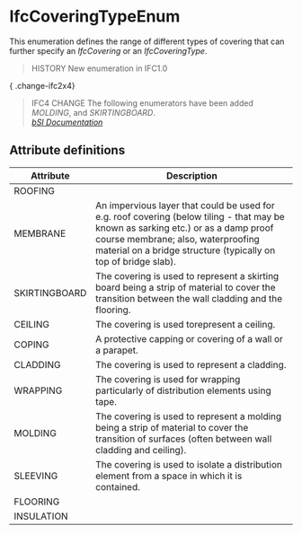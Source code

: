 IfcCoveringTypeEnum
===================
This enumeration defines the range of different types of covering that can
further specify an _IfcCovering_ or an _IfcCoveringType_.  
  
> HISTORY  New enumeration in IFC1.0  
  
{ .change-ifc2x4}  
> IFC4 CHANGE  The following enumerators have been added _MOLDING_, and
> _SKIRTINGBOARD_.  
[ _bSI
Documentation_](https://standards.buildingsmart.org/IFC/DEV/IFC4_2/FINAL/HTML/schema/ifcsharedbldgelements/lexical/ifccoveringtypeenum.htm)


Attribute definitions
---------------------
| Attribute     | Description                                                                                                                                                                                                                                |
|---------------|--------------------------------------------------------------------------------------------------------------------------------------------------------------------------------------------------------------------------------------------|
| ROOFING       |                                                                                                                                                                                                                                            |
| MEMBRANE      | An impervious layer that could be used for e.g. roof covering (below tiling - that may be known as sarking etc.) or as a damp proof course membrane; also, waterproofing material on a bridge structure (typically on top of bridge slab). |
| SKIRTINGBOARD | The covering is used to represent a skirting board being a strip of material to cover the transition between the wall cladding and the flooring.                                                                                           |
| CEILING       | The covering is used torepresent a ceiling.                                                                                                                                                                                                |
| COPING        | A protective capping or covering of a wall or a parapet.                                                                                                                                                                                   |
| CLADDING      | The covering is used to represent a cladding.                                                                                                                                                                                              |
| WRAPPING      | The covering is used for wrapping particularly of distribution elements using tape.                                                                                                                                                        |
| MOLDING       | The covering is used to represent a molding being a strip of material to cover the transition of surfaces (often between wall cladding and ceiling).                                                                                       |
| SLEEVING      | The covering is used to isolate a distribution element from a space in which it is contained.                                                                                                                                              |
| FLOORING      |                                                                                                                                                                                                                                            |
| INSULATION    |                                                                                                                                                                                                                                            |

